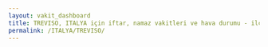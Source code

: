 ```yaml
---
layout: vakit_dashboard
title: TREVISO, ITALYA için iftar, namaz vakitleri ve hava durumu - ilçe/eyalet seç
permalink: /ITALYA/TREVISO/
---
```


<script type="text/javascript">
  var GLOBAL_COUNTRY = 'ITALYA';
  var GLOBAL_CITY = 'TREVISO';
  var GLOBAL_STATE = '';
  var lat = 72;
  var lon = 21;
</script>
